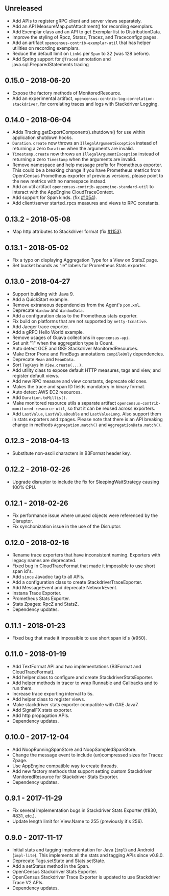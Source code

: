 ## Unreleased
- Add APIs to register gRPC client and server views separately.
- Add an API MeasureMap.putAttachment() for recording exemplars.
- Add Exemplar class and an API to get Exemplar list to DistributionData.
- Improve the styling of Rpcz, Statsz, Tracez, and Traceconfigz pages.
- Add an artifact `opencensus-contrib-exemplar-util` that has helper utilities 
  on recording exemplars.
- Reduce the default limit on `Link`s per `Span` to 32 (was 128 before).
- Add Spring support for `@Traced` annotation and java.sql.PreparedStatements 
  tracing  

## 0.15.0 - 2018-06-20
- Expose the factory methods of MonitoredResource.
- Add an experimental artifact, `opencensus-contrib-log-correlation-stackdriver`, for
  correlating traces and logs with Stackdriver Logging.

## 0.14.0 - 2018-06-04
- Adds Tracing.getExportComponent().shutdown() for use within application shutdown hooks.
- `Duration.create` now throws an `IllegalArgumentException` instead of
  returning a zero `Duration` when the arguments are invalid.
- `Timestamp.create` now throws an `IllegalArgumentException` instead of
  returning a zero `Timestamp` when the arguments are invalid.
- Remove namespace and help message prefix for Prometheus exporter. This could be
  a breaking change if you have Prometheus metrics from OpenCensus Prometheus exporter
  of previous versions, please point to the new metrics with no namespace instead.
- Add an util artifact `opencensus-contrib-appengine-standard-util` to interact with the AppEngine
  CloudTraceContext.
- Add support for Span kinds. (fix [#1054](https://github.com/census-instrumentation/opencensus-java/issues/1054)).
- Add client/server started_rpcs measures and views to RPC constants.

## 0.13.2 - 2018-05-08
- Map http attributes to Stackdriver format (fix [#1153](https://github.com/census-instrumentation/opencensus-java/issues/1153)).

## 0.13.1 - 2018-05-02
- Fix a typo on displaying Aggregation Type for a View on StatsZ page.
- Set bucket bounds as "le" labels for Prometheus Stats exporter.

## 0.13.0 - 2018-04-27
- Support building with Java 9.
- Add a QuickStart example.
- Remove extraneous dependencies from the Agent's `pom.xml`.
- Deprecate `Window` and `WindowData`.
- Add a configuration class to the Prometheus stats exporter.
- Fix build on platforms that are not supported by `netty-tcnative`.
- Add Jaeger trace exporter.
- Add a gRPC Hello World example.
- Remove usages of Guava collections in `opencensus-api`.
- Set unit "1" when the aggregation type is Count.
- Auto detect GCE and GKE Stackdriver MonitoredResources.
- Make Error Prone and FindBugs annotations `compileOnly` dependencies.
- Deprecate `Mean` and `MeanData`.
- Sort `TagKey`s in `View.create(...)`.
- Add utility class to expose default HTTP measures, tags and view, and register
  default views.
- Add new RPC measure and view constants, deprecate old ones.
- Makes the trace and span ID fields mandatory in binary format.
- Auto detect AWS EC2 resources.
- Add `Duration.toMillis()`.
- Make monitored resource utils a separate artifact `opencensus-contrib-monitored-resource-util`,
  so that it can be reused across exporters.
- Add `LastValue`, `LastValueDouble` and `LastValueLong`. Also support them in 
  stats exporters and zpages. Please note that there is an API breaking change
  in methods `Aggregation.match()` and `AggregationData.match()`.

## 0.12.3 - 2018-04-13
- Substitute non-ascii characters in B3Format header key.

## 0.12.2 - 2018-02-26
- Upgrade disruptor to include the fix for SleepingWaitStrategy causing 100%
  CPU.

## 0.12.1 - 2018-02-26
- Fix performance issue where unused objects were referenced by the Disruptor.
- Fix synchonization issue in the use of the Disruptor.

## 0.12.0 - 2018-02-16
- Rename trace exporters that have inconsistent naming. Exporters with legacy
  names are deprecated.
- Fixed bug in CloudTraceFormat that made it impossible to use short span id's.
- Add `since` Javadoc tag to all APIs.
- Add a configuration class to create StackdriverTraceExporter.
- Add MessageEvent and deprecate NetworkEvent.
- Instana Trace Exporter.
- Prometheus Stats Exporter.
- Stats Zpages: RpcZ and StatsZ.
- Dependency updates.

## 0.11.1 - 2018-01-23
- Fixed bug that made it impossible to use short span id's (#950).

## 0.11.0 - 2018-01-19
- Add TextFormat API and two implementations (B3Format and CloudTraceFormat).
- Add helper class to configure and create StackdriverStatsExporter.
- Add helper methods in tracer to wrap Runnable and Callbacks and to run them.
- Increase trace exporting interval to 5s.
- Add helper class to register views.
- Make stackdriver stats exporter compatible with GAE Java7.
- Add SignalFX stats exporter.
- Add http propagation APIs.
- Dependency updates.

## 0.10.0 - 2017-12-04
- Add NoopRunningSpanStore and NoopSampledSpanStore.
- Change the message event to include (un)compressed sizes for Tracez Zpage.
- Use AppEngine compatible way to create threads.
- Add new factory methods that support setting custom Stackdriver
  MonitoredResource for Stackdriver Stats Exporter.
- Dependency updates.

## 0.9.1 - 2017-11-29
- Fix several implementation bugs in Stackdriver Stats Exporter (#830, #831,
  etc.).
- Update length limit for View.Name to 255 (previously it's 256).

## 0.9.0 - 2017-11-17
- Initial stats and tagging implementation for Java (`impl`) and Android
  (`impl-lite`). This implements all the stats and tagging APIs since v0.8.0.
- Deprecate Tags.setState and Stats.setState.
- Add a setStatus method in the Span.
- OpenCensus Stackdriver Stats Exporter.
- OpenCensus Stackdriver Trace Exporter is updated to use Stackdriver Trace V2
  APIs.
- Dependency updates.
